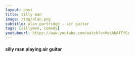 ```yaml
---
layout: post
title: silly man
image: /img/alan.png
subtitle: alan partridge - air guitar
tags: [sillymen, comedy]
youtubeurl: https://www.youtube.com/watch?v=VokAbAfTfCc
---
```


#### silly man playing air guitar
